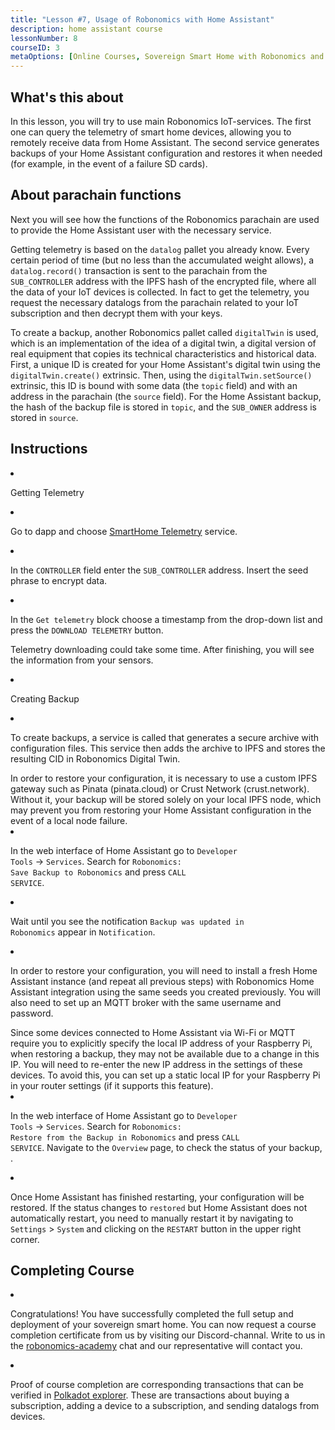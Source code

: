 ```yaml
---
title: "Lesson #7, Usage of Robonomics with Home Assistant"
description: home assistant course
lessonNumber: 8
courseID: 3
metaOptions: [Online Courses, Sovereign Smart Home with Robonomics and Home Assistant]
---
```


<section class="container__reg">

## What's this about

In this lesson, you will try to use main Robonomics IoT-services. The first one can query the telemetry of smart home devices, allowing you to remotely receive data from Home Assistant. The second service generates backups of your Home Assistant configuration and restores it when needed (for example, in the event of a failure SD cards).

</section>

<section class="container__reg">

## About parachain functions

Next you will see how the functions of the Robonomics parachain are used to provide the Home Assistant user with the necessary service. 

Getting telemetry is based on the <code>datalog</code> pallet you already know. Every certain period of time (but no less than the accumulated weight allows), a <code>datalog.record()</code> transaction is sent to the parachain from the <code>SUB_CONTROLLER</code> address with the IPFS hash of the encrypted file, where all the data of your IoT devices is collected. In fact to get the telemetry, you request the necessary datalogs from the parachain related to your IoT subscription and then decrypt them with your keys.

To create a backup, another Robonomics pallet called <code>digitalTwin</code> is used, which is an implementation of the idea of a digital twin, a digital version of real equipment that copies its technical characteristics and historical data. First, a unique ID is created for your Home Assistant's digital twin using the <code>digitalTwin.create()</code> extrinsic. Then, using the <code>digitalTwin.setSource()</code> extrinsic, this ID is bound with some data (the <code>topic</code> field) and with an address in the parachain (the <code>source</code> field). For the Home Assistant backup, the hash of the backup file is stored in <code>topic</code>, and the <code>SUB_OWNER</code> address is stored in <code>source</code>.


</section>

<section class="container__reg">

## Instructions

<List type="numbers">

<li>

Getting Telemetry

<List>


<li>

Go to dapp and choose [SmartHome Telemetry](https://dapp.robonomics.network/#/smarthome-telemetry) service.

<LessonVideo controls loop src="https://crustipfs.live/ipfs/Qmao9RoWcKo2qs4PAGtm5gqHzyAHJcpDqNLgciU35FJeVm" />

</li>

<li>

In the <code>CONTROLLER</code> field enter the <code>SUB_CONTROLLER</code> address. Insert the seed phrase to encrypt data.

</li>

<li>

In the <code>Get telemetry</code> block choose a timestamp from the drop-down list and press the <code>DOWNLOAD TELEMETRY</code> button.


Telemetry downloading could take some time. After finishing, you will see the information from your sensors.

</li>
</List>
</li>


<li>

Creating Backup

<List>

<li>

To create backups, a service is called that generates a secure archive with configuration files. This service then adds the archive to IPFS and stores the resulting CID in Robonomics Digital Twin.

<robo-academy-note type="warning" title="WARNING">
In order to restore your configuration, it is necessary to use a custom IPFS gateway such as Pinata (pinata.cloud) or Crust Network (crust.network). Without it, your backup will be stored solely on your local IPFS node, which may prevent you from restoring your Home Assistant configuration in the event of a local node failure. 
</robo-academy-note>

<LessonVideo controls loop src="https://crustipfs.live/ipfs/QmVo91dLaAYgFDM1vrL2PYfAffM6SGGC59ZERbfHR44tqW" />

</li>

<li>

In the web interface of Home Assistant go to <code>Developer Tools</code> -> <code>Services</code>. Search for <code>Robonomics: Save Backup to Robonomics</code> and press <code>CALL SERVICE</code>.

</li>

<li>

Wait until you see the notification <code>Backup was updated in Robonomics</code> appear in <code>Notification</code>.

</li>

<li>

In order to restore your configuration, you will need to install a fresh Home Assistant instance (and repeat all previous steps) with Robonomics Home Assistant integration using the same seeds you created previously. You will also need to set up an MQTT broker with the same username and password.

<robo-academy-note type="warning" title="WARNING">
Since some devices connected to Home Assistant via Wi-Fi or MQTT require you to explicitly specify the local IP address of your Raspberry Pi, when restoring a backup, they may not be available due to a change in this IP. You will need to re-enter the new IP address in the settings of these devices. To avoid this, you can set up a static local IP for your Raspberry Pi in your router settings (if it supports this feature).
</robo-academy-note>

<LessonVideo controls loop src="https://crustipfs.live/ipfs/QmWmnmkXUcPXsAnQzwN3UEuki2GMYnQDx3vhgjEypCU8aR" />


</li>

<li>

In the web interface of Home Assistant go to <code>Developer Tools</code> -> <code>Services</code>. Search for <code>Robonomics: Restore from the Backup in Robonomics</code> and press <code>CALL SERVICE</code>. Navigate to the <code>Overview</code> page, to check the status of your backup, .

</li>

<li>

Once Home Assistant has finished restarting, your configuration will be restored. If the status changes to <code>restored</code> but Home Assistant does not automatically restart, you need to manually restart it by navigating to <code>Settings</code> > <code>System</code> and clicking on the <code>RESTART</code> button in the upper right corner.

</li>

</List>
</li>

</List>

</section>

<section class="container__reg">

## Completing Course

<List>

<li class="flex"> 

Congratulations! You have successfully completed the full setup and deployment of your sovereign smart home. You can now request a course completion certificate from us by visiting our Discord-channal. Write to us in the  [robonomics-academy](https://discord.com/channels/803947358492557312/803947358492557315) chat and our representative will contact you.
</li>

<li class="flex">

Proof of course completion are corresponding transactions that can be verified in [Polkadot explorer](https://robonomics.subscan.io/). These are transactions about buying a subscription, adding a device to a subscription, and sending datalogs from devices.

</li>

</List>

</section>